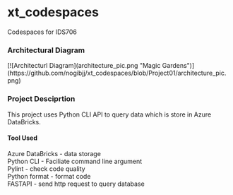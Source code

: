 # xt_codespaces
Codespaces for IDS706

<h3>Architectural Diagram</h3>
[![Architecturl Diagram](architecture_pic.png "Magic Gardens")](https://github.com/nogibjj/xt_codespaces/blob/Project01/architecture_pic.png)



<h3> Project Desciprtion</h3>
 This project uses Python CLI API to query data which is store in Azure DataBricks.
  <h4> Tool Used</h4>
    Azure DataBricks - data storage <br>
    Python CLI - Faciliate command line argument <br>
    Pylint - check code quality <br>
    Python format - format code <br>
    FASTAPI - send http request to query database <br>
